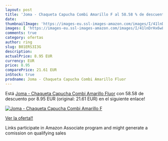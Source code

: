 ```yaml
---
layout: post
title: 'Joma - Chaqueta Capucha Combi Amarillo F al 58.58 % de descuento'
date: 
thumbnailImage: 'https://images-eu.ssl-images-amazon.com/images/I/41lnDrHx6wL._SL200_.jpg'
images: [ 'https://images-eu.ssl-images-amazon.com/images/I/41lnDrHx6wL._SL200_.jpg' ]
comments: true
category: ofertas
author: ring
slug: B01ERS3I3G
description:
actualPrice: 8.95 EUR
currency: EUR
price: 8.95
comparePrice: 21.61 EUR
inStock: true
prodname: Joma - Chaqueta Capucha Combi Amarillo Fluor
---
```


Está [Joma - Chaqueta Capucha Combi Amarillo Fluor](https://www.amazon.es/dp/B01ERS3I3G/?tag=tolees-21) con 58.58 de descuento por 8.95 EUR (original: 21.61 EUR) en el siguiente enlace!

[![Joma - Chaqueta Capucha Combi Amarillo F](https://images-eu.ssl-images-amazon.com/images/I/41lnDrHx6wL._SL200_.jpg)](https://www.amazon.es/dp/B01ERS3I3G/?tag=tolees-21)

[Ver la oferta!!](https://www.amazon.es/dp/B01ERS3I3G/?tag=tolees-21)

Links participate in Amazon Associate program and might generate a comission on qualifying sales


